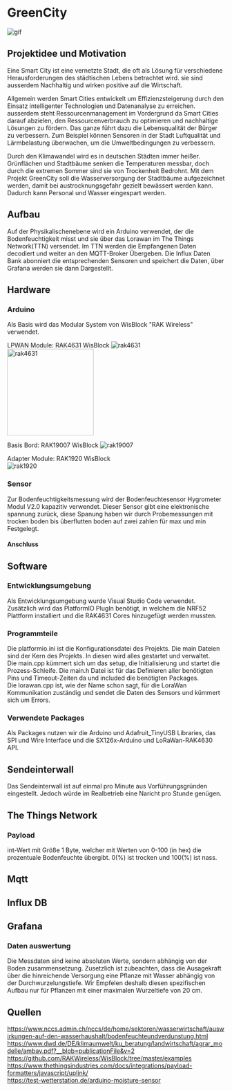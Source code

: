 # GreenCity
![gif](./Image/giphy.gif)

## Projektidee und Motivation
Eine Smart City ist eine vernetzte Stadt, die oft als Lösung für verschiedene Herausforderungen des städtischen Lebens betrachtet wird. sie sind ausserdem Nachhaltig und wirken positive auf die Wirtschaft.

Allgemein werden Smart Cities entwickelt um Effizienzsteigerung durch den Einsatz intelligenter Technologien und Datenanalyse zu erreichen. ausserdem steht Ressourcenmanagement im Vordergrund da Smart Cities darauf abzielen, den Ressourcenverbrauch zu optimieren und nachhaltige Lösungen zu fördern. Das ganze führt dazu die Lebensqualität der Bürger zu verbessern. Zum Beispiel können Sensoren in der Stadt Luftqualität und Lärmbelastung überwachen, um die Umweltbedingungen zu verbessern.

Durch den Klimawandel wird es in deutschen Städten immer heißer. Grünflächen und Stadtbäume senken die Temperaturen messbar, doch durch die extremen Sommer sind sie von Trockenheit Bedrohnt. Mit dem Projekt GreenCity soll die Wasserversorgung der Stadtbäume aufgezeichnet werden, damit bei austrocknungsgefahr gezielt  bewässert werden kann. Dadurch kann Personal und Wasser eingespart werden.


## Aufbau
Auf der Physikalischenebene wird ein Arduino verwendet, der die Bodenfeuchtigkeit misst und sie über das Lorawan im The Things Network(TTN) versendet. Im TTN werden die Empfangenen Daten decodiert und weiter an den MQTT-Broker Übergeben. Die Influx Daten Bank abonniert die entsprechenden Sensoren und speichert die Daten, über Grafana werden sie dann Dargestellt.


## Hardware 

### Arduino 
Als Basis wird das Modular System von WisBlock "RAK Wireless" verwendet.

LPWAN Module:     RAK4631 WisBlock 
![rak4631](./Image/rak4631.png)
<img src="rak4631.jpg" alt="rak4631" width="200px"/>

Basis Bord:       RAK19007 WisBlock 
![rak19007](./Image/RAK19007.png)

Adapter Module:   RAK1920 WisBlock  
![rak1920](./Image/RAK1920.png)

### Sensor 
Zur Bodenfeuchtigkeitsmessung wird der Bodenfeuchtesensor Hygrometer Modul V2.0 kapazitiv verwendet. Dieser Sensor gibt eine elektronische spannung zurück, diese Spanung haben wir durch Probemessungen mit trocken boden bis überflutten boden auf zwei zahlen für max und min Festgelegt.

#### Anschluss


## Software 

### Entwicklungsumgebung
Als Entwicklungsumgebung wurde Visual Studio Code verwendet. Zusätzlich wird das PlatformIO PlugIn benötigt, in welchem die NRF52 Plattform installiert und die RAK4631 Cores hinzugefügt werden mussten. 

### Programmteile
Die platformio.ini ist die Konfigurationsdatei des Projekts. 
Die main Dateien sind der Kern des Projekts. In diesen wird alles gestartet und verwaltet.  
Die main.cpp kümmert sich um das setup, die Initialisierung und startet die Prozess-Schleife. Die main.h Datei ist für das Definieren aller benötigten Pins und Timeout-Zeiten da und included die benötigten Packages.  
Die lorawan.cpp ist, wie der Name schon sagt, für die LoraWan Kommunikation zuständig und sendet die Daten des Sensors und kümmert sich um Errors.  

### Verwendete Packages
Als Packages nutzen wir die Arduino und Adafruit_TinyUSB Libraries, das SPI und Wire Interface und die SX126x-Arduino und LoRaWan-RAK4630 API. 


## Sendeinterwall 
Das Sendeinterwall ist auf einmal pro Minute aus Vorführungsgründen eingestellt. Jedoch würde im Realbetrieb eine Naricht pro Stunde genügen.

## The Things Network 

### Payload
int-Wert mit Größe 1 Byte, welcher mit Werten von 0-100 (in hex) die prozentuale Bodenfeuchte übergibt. 0(%) ist trocken und 100(%) ist nass. 

##  Mqtt

## Influx DB 

## Grafana 

### Daten auswertung 
Die Messdaten sind keine absoluten Werte, sondern abhängig von der Boden zusammensetzung. Zusetzlich ist zubeachten, dass die Ausagekraft über die hinreichende Versorgung eine Pflanze mit Wasser abhängig 
von der Durchwurzelungstiefe. Wir Empfelen deshalb diesen spezifischen Aufbau nur für Pflanzen mit einer maximalen Wurzeltiefe von 20 cm.


## Quellen
https://www.nccs.admin.ch/nccs/de/home/sektoren/wasserwirtschaft/auswirkungen-auf-den-wasserhaushalt/bodenfeuchteundverdunstung.html
https://www.dwd.de/DE/klimaumwelt/ku_beratung/landwirtschaft/agrar_modelle/ambav.pdf?__blob=publicationFile&v=2  
https://github.com/RAKWireless/WisBlock/tree/master/examples  
https://www.thethingsindustries.com/docs/integrations/payload-formatters/javascript/uplink/  
https://test-wetterstation.de/arduino-moisture-sensor  


